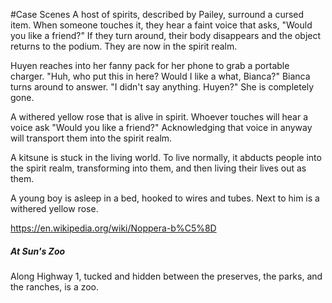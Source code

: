 #Case 
Scenes
A host of spirits, described by Pailey, surround a cursed item. When someone touches it, they hear a faint voice that asks, "Would you like a friend?" If they turn around, their body disappears and the object returns to the podium. They are now in the spirit realm.

Huyen reaches into her fanny pack for her phone to grab a portable charger. "Huh, who put this in here? Would I like a what, Bianca?" Bianca turns around to answer. "I didn't say anything. Huyen?" She is completely gone.

A withered yellow rose that is alive in spirit. Whoever touches will hear a voice ask "Would you like a friend?" Acknowledging that voice in anyway will transport them into the spirit realm.

A kitsune is stuck in the living world. To live normally, it abducts people into the spirit realm, transforming into them, and then living their lives out as them.

A young boy is asleep in a bed, hooked to wires and tubes. Next to him is a withered yellow rose.

https://en.wikipedia.org/wiki/Noppera-b%C5%8D
##### At Sun's Zoo
Along Highway 1, tucked and hidden between the preserves, the parks, and the ranches, is a zoo.